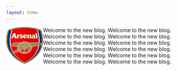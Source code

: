 ```yaml
---
layout: home
---
```


<img align="left" width="100" height="100" src="images/Arsenal_logo_crest_logotype.png" alt="Arsenal logo" />

Welcome to the new blog. Welcome to the new blog. Welcome to the new blog. Welcome to the new blog. Welcome to the new blog. Welcome to the new blog. Welcome to the new blog. Welcome to the new blog. Welcome to the new blog. Welcome to the new blog. Welcome to the new blog. Welcome to the new blog.

